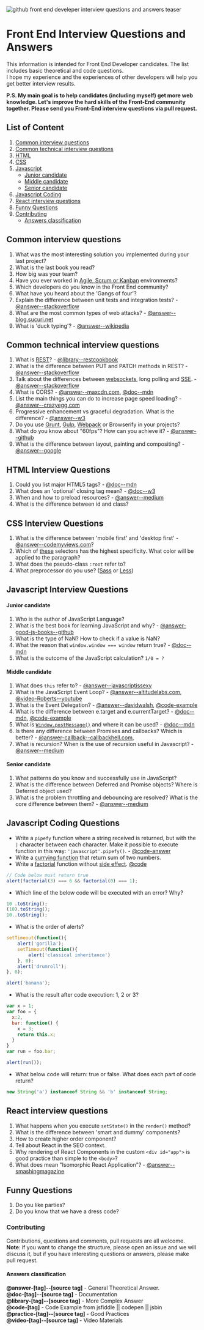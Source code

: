 ![github front end develeper interview questions and answers teaser](https://webman.pro/assets/img/main/webman-front-end-interview-questions-answers-github.jpg)

# Front End Interview Questions and Answers
This information is intended for Front End Developer candidates. The list includes basic theoretical and code questions.  
I hope my experience and the experiences of other developers will help you get better interview results.    

**P.S. My main goal is to help candidates (including myself) get more web knowledge. Let's improve the hard skills of the Front-End community together. Please send you Front-End interview questions via pull request.**

## List of Content
1. [Common interview questions](#common-interview-questions)
1. [Common technical interview questions](#common-technical-interview-questions)
1. [HTML](#html-interview-questions)
1. [CSS](#css-interview-questions)
1. [Javascript](#javascript-interview-questions)
    * [Junior candidate](#junior-candidate)
    * [Middle candidate](#middle-candidate)
    * [Senior candidate](#senior-candidate)
1. [Javascript Coding](#javascript-coding-questions)
1. [React interview questions](#react-interview-questions)
1. [Funny Questions](#funny-questions)
1. [Contributing](#contributing)
    * [Answers classification](#answers-classification)

## Common interview questions
1. What was the most interesting solution you implemented during your last project? 
1. What is the last book you read?
1. How big was your team?
1. Have you ever worked in [Agile, Scrum or Kanban](https://www.smartsheet.com/agile-vs-scrum-vs-waterfall-vs-kanban) environments?
1. Which developers do you know in the Front End community?
1. What have you heard about the 'Gangs of four'?
1. Explain the difference between unit tests and integration tests? - [@answer--stackoverflow](https://stackoverflow.com/a/5357837/5513804)
1. What are the most common types of web attacks? - [@answer--blog.sucuri.net](https://blog.sucuri.net/2014/11/most-common-attacks-affecting-todays-websites.html)
1. What is 'duck typing'? - [@answer--wikipedia](https://en.wikipedia.org/wiki/Duck_typing)

## Common technical interview questions
1. What is [REST](http://www.restapitutorial.com/)? - [@library--restcookbook](http://restcookbook.com/)
1. What is the difference between PUT and PATCH methods in REST? - [@answer--stackoverflow](https://stackoverflow.com/questions/21660791/what-is-the-main-difference-between-patch-and-put-request)
1. Talk about the differences between [websockets](https://developer.mozilla.org/en-US/docs/Web/API/WebSocket), long polling and [SSE](https://developer.mozilla.org/en-US/docs/Web/API/Server-sent_events/Using_server-sent_events). - [@answer--stackoverflow](https://stackoverflow.com/questions/11077857/what-are-long-polling-websockets-server-sent-events-sse-and-comet)
1. What is CORS? - [@answer--maxcdn.com](https://www.maxcdn.com/one/visual-glossary/cors/), [@doc--mdn](https://developer.mozilla.org/en-US/docs/Web/HTTP/Access_control_CORS)
1. List the main things you can do to increase page speed loading? - [@answer--crazyegg.com](https://www.crazyegg.com/blog/speed-up-your-website/)
1. Progressive enhancement vs graceful degradation. What is the difference? - [@answer--w3](https://www.w3.org/wiki/Graceful_degradation_versus_progressive_enhancement)
1. Do you use [Grunt](https://gruntjs.com/), [Gulp](https://gulpjs.com/), [Webpack](https://webpack.github.io/) or Browserify in your projects?
1. What do you know about "60fps"? How can you achieve it? - [@answer--github](https://github.com/vasanthk/browser-rendering-optimization)
1. What is the difference between layout, painting and compositing? - [@answer--google](https://developers.google.com/web/fundamentals/performance/rendering/?hl=en)

## HTML Interview Questions
1. Could you list major HTML5 tags? - [@doc--mdn](https://developer.mozilla.org/en-US/docs/Web/HTML/Element)
1. What does an 'optional' closing tag mean? - [@doc--w3](https://www.w3.org/TR/REC-html40/index/elements.html) 
1. When and how to preload resources? - [@answer--medium](https://medium.com/reloading/preload-prefetch-and-priorities-in-chrome-776165961bbf)
1. What is the difference between id and class?

## CSS Interview Questions
1. What is the difference between 'mobile first' and 'desktop first' - [@answer--codemyviews.com](https://codemyviews.com/blog/mobilefirst )?
1. Which of [these](https://jsfiddle.net/thisman/9o8s2bdk/) selectors has the highest specificity. What color will be applied to the paragraph?
1. What does the pseudo-class `:root` refer to?
1. What preprocessor do you use? ([Sass](http://sass-lang.com/) or [Less](http://lesscss.org/))

## Javascript Interview Questions

#### Junior candidate
1. Who is the author of JavaScript Language?
1. What is the best book for learning JavaScript and why? - [@answer-good-js-books--github](https://github.com/wwwebman/js-books-backpack)
1. What is the type of NaN? How to check if a value is NaN?
1. What the reason that `window.window === window` return true? - [@doc--mdn](https://developer.mozilla.org/pl/docs/Web/API/Window/window)
1. What is the outcome of the JavaScript calculation? `1/0 = ?`

#### Middle candidate
1. What does `this` refer to? - [@answer--javascriptissexy](http://javascriptissexy.com/understand-javascripts-this-with-clarity-and-master-it/)
1. What is the JavaScript Event Loop? - [@answer--altitudelabs.com](http://altitudelabs.com/blog/what-is-the-javascript-event-loop/), [@video-Roberts--youtube](https://www.youtube.com/watch?v=8aGhZQkoFbQ&t=1244s)
1. What is the Event Delegation? - [@answer--davidwalsh](https://davidwalsh.name/event-delegate), [@code-example](https://jsfiddle.net/thisman/h2eqfsx6/)
1. What is the difference between e.target and e.currentTarget? - [@doc--mdn](https://developer.mozilla.org/en-US/docs/Web/API/Event/currentTarget), [@code-example](https://jsfiddle.net/thisman/gkdeocd6/)
1. What is [`Window.postMessage()`](https://davidwalsh.name/window-postmessage) and where it can be used? - [@doc--mdn](https://developer.mozilla.org/en-US/docs/Web/API/Window/postMessage)
1. Is there any difference between Promises and callbacks? Which is better? - [@answer-callback--callbackhell.com](http://callbackhell.com/),  
1. What is recursion? When is the use of recursion useful in Javascript? - [@answer--medium](https://medium.com/@dis_is_patrick/practical-uses-for-recursive-javascript-b8f142552f8b)

#### Senior candidate
1. What patterns do you know and successfully use in JavaScript?
1. What is the difference between Deferred and Promise objects? Where is Deferred object used?
1. What is the problem throttling and debouncing are resolved? What is the core difference between them? - [@answer--medium](https://medium.com/@_jh3y/throttling-and-debouncing-in-javascript-b01cad5c8edf)

## Javascript Coding Questions
* Write a `pipefy` function where a string received is returned, but with the `|` character between each character. Make it possible to execute function in this way: `'javascript'.pipefy()`. - [@code-answer](https://jsfiddle.net/thisman/6ynaf3ot/)
* Write a [currying function](https://medium.com/@adambene/currying-in-javascript-es6-540d2ad09400) that return sum of two numbers.
* Write a [factorial](https://www.mathsisfun.com/numbers/factorial.html) function without [side effect](https://stackoverflow.com/a/8129277/5513804). [@code](https://jsfiddle.net/thisman/8v0h5oLq/)
```js
// Code below must return true
alert(factorial(3) === 6 && factorial(0) === 1);
```
* Which line of the below code will be executed with an error? Why?
```js
10 .toString();
(10).toString();
10..toString();
```
* What is the order of alerts?
```js
setTimeout(function(){
    alert('gorilla');
    setTimeout(function(){
        alert('classical inheritance')
    }, 0);
    alert('drumroll');
}, 0);

alert('banana');
```
* What is the result after code execution: 1, 2 or 3?
```js
var x = 1;
var foo = {
  x:2,
  bar: function() {
    x = 3;
    return this.x;
  }
}
var run = foo.bar;

alert(run());
```

* What below code will return: true or false. What does each part of code return? 
```js
new String('a') instanceof String && 'b' instanceof String;
```

## React interview questions
1. What happens when you execute `setState()` in the `render()` method?
1. What is the difference between 'smart and dummy' components?
1. How to create higher order component?
1. Tell about React in the SEO context.
1. Why rendering of React Components in the custom `<div id="app">` is good practice than simple to the `<body>`?
1. What does mean "Isomorphic React Application"? - [@answer--smashingmagazine](https://www.smashingmagazine.com/2015/04/react-to-the-future-with-isomorphic-apps/)

## Funny Questions
1. Do you like parties?
2. Do you know that we have a dress code?

### Contributing
Contributions, questions and comments, pull requests are all welcome.  
**Note**: if you want to change the structure, please open an issue and we will discuss it, but if you have interesting questions or answers, please make pull request.

#### Answers classification
 **@answer-[tag]--[source tag]** - General Theoretical Answer.   
 **@doc-[tag]--[source tag]** - Documentation  
 **@library-[tag]--[source tag]** - More Complex Answer  
 **@code-[tag]** - Code Example from jsfiddle || codepen || jsbin  
 **@practice-[tag]--[source tag]** - Good Practices  
 **@video-[tag]--[source tag]** - Video Materials
